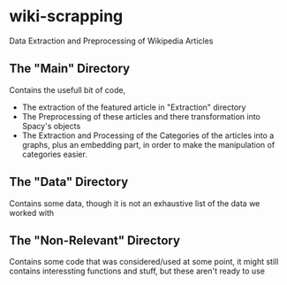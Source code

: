 # wiki-scrapping
Data Extraction and Preprocessing of Wikipedia Articles

## The "Main" Directory
Contains the usefull bit of code,
- The extraction of the featured article in "Extraction" directory
- The Preprocessing of these articles and there transformation into Spacy's objects
- The Extraction and Processing of the Categories of the articles into a graphs, plus an embedding part, in order to make the manipulation of categories easier.

## The "Data" Directory
Contains some data, though it is not an exhaustive list of the data we worked with

## The "Non-Relevant" Directory
Contains some code that was considered/used at some point, it might still contains interessting functions and stuff, but these aren't ready to use
